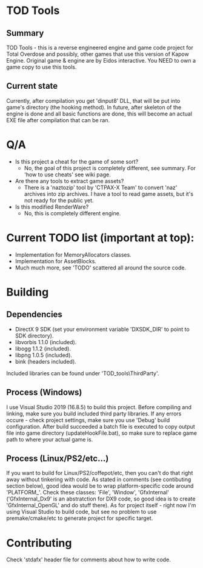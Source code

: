# TOD Tools

## Summary

TOD Tools - this is a reverse engineered engine and game code project for Total Overdose and possibly, other games that use this version of Kapow Engine.
Original game & engine are by Eidos interactive. You NEED to own a game copy to use this tools.

## Current state

Currently, after compilation you get 'dinput8' DLL, that will be put into game's directory (the hooking method).
In future, after skeleton of the engine is done and all basic functions are done, this will become an actual EXE file after compilation that can be ran.

# Q/A

* Is this project a cheat for the game of some sort?
  * No, the goal of this project is completely different, see summary. For 'how to use cheats' see wiki page.
* Are there any tools to extract game assets?
  * There is a 'naztozip' tool by 'CTPAX-X Team' to convert 'naz' archives into zip archives. I have a tool to read game assets, but it's not ready for the public yet.
* Is this modified RenderWare?
  * No, this is completely different engine.

# Current TODO list (important at top):

* Implementation for MemoryAllocators classes.
* Implementation for AssetBlocks.
* Much much more, see 'TODO' scattered all around the source code.

# Building

## Dependencies

* DirectX 9 SDK (set your environment variable 'DXSDK_DIR' to point to SDK directory).
* libvorbis 1.1.0 (included).
* libogg 1.1.2 (included).
* libpng 1.0.5 (included).
* bink (headers included).

Included libraries can be found under 'TOD_tools\ThirdParty'.

## Process (Windows)

I use Visual Studio 2019 (16.8.5) to build this project. Before compiling and linking, make sure you build included third party libraries.
If any errors occure - check project settings, make sure you use 'Debug' build configuration.
After build succeeded a batch file is executed to copy output file into game directory (updateHookFile.bat), so make sure to replace game path to where your actual game is.

## Process (Linux/PS2/etc...)

If you want to build for Linux/PS2/coffepot/etc, then you can't do that right away without tinkering with code. As stated in comments (see contibuting section below), good idea would be to wrap platform-specific code around 'PLATFORM_<platform>'. Check these classes: 'File', 'Window', 'GfxInternal' ('GfxInternal_Dx9' is an abstratction for DX9 code, so good idea is to create 'GfxInternal_OpenGL' and do stuff there). As for project itself - right now I'm using Visual Studio to build code, but see no problem to use premake/cmake/etc to generate project for specific target.

# Contributing

Check 'stdafx' header file for comments about how to write code.
